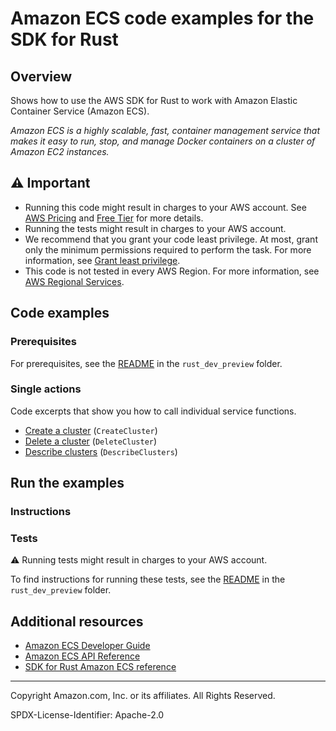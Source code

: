 <!--Generated by WRITEME on 2023-09-12 00:35:27.353308 (UTC)-->
# Amazon ECS code examples for the SDK for Rust

## Overview

Shows how to use the AWS SDK for Rust to work with Amazon Elastic Container Service (Amazon ECS).

<!--custom.overview.start-->
<!--custom.overview.end-->

*Amazon ECS is a highly scalable, fast, container management service that makes it easy to run, stop, and manage Docker containers on a cluster of Amazon EC2 instances.*

## ⚠ Important

* Running this code might result in charges to your AWS account. See [AWS Pricing](https://aws.amazon.com/pricing/?aws-products-pricing.sort-by=item.additionalFields.productNameLowercase&aws-products-pricing.sort-order=asc&awsf.Free%20Tier%20Type=*all&awsf.tech-category=*all) and [Free Tier](https://aws.amazon.com/free/?all-free-tier.sort-by=item.additionalFields.SortRank&all-free-tier.sort-order=asc&awsf.Free%20Tier%20Types=*all&awsf.Free%20Tier%20Categories=*all) for more details.
* Running the tests might result in charges to your AWS account.
* We recommend that you grant your code least privilege. At most, grant only the minimum permissions required to perform the task. For more information, see [Grant least privilege](https://docs.aws.amazon.com/IAM/latest/UserGuide/best-practices.html#grant-least-privilege).
* This code is not tested in every AWS Region. For more information, see [AWS Regional Services](https://aws.amazon.com/about-aws/global-infrastructure/regional-product-services).

<!--custom.important.start-->
<!--custom.important.end-->

## Code examples

### Prerequisites

For prerequisites, see the [README](../../README.md#Prerequisites) in the `rust_dev_preview` folder.


<!--custom.prerequisites.start-->
<!--custom.prerequisites.end-->

### Single actions

Code excerpts that show you how to call individual service functions.

* [Create a cluster](src/bin/cluster.rs#L28) (`CreateCluster`)
* [Delete a cluster](src/bin/cluster.rs#L38) (`DeleteCluster`)
* [Describe clusters](src/bin/describe-clusters.rs#L24) (`DescribeClusters`)

## Run the examples

### Instructions


<!--custom.instructions.start-->
<!--custom.instructions.end-->



### Tests

⚠ Running tests might result in charges to your AWS account.


To find instructions for running these tests, see the [README](../../README.md#Tests)
in the `rust_dev_preview` folder.



<!--custom.tests.start-->
<!--custom.tests.end-->

## Additional resources

* [Amazon ECS Developer Guide](https://docs.aws.amazon.com/AmazonECS/latest/developerguide/Welcome.html)
* [Amazon ECS API Reference](https://docs.aws.amazon.com/AmazonECS/latest/APIReference/Welcome.html)
* [SDK for Rust Amazon ECS reference](https://docs.rs/aws-sdk-ecs/latest/aws_sdk_ecs/)

<!--custom.resources.start-->
<!--custom.resources.end-->

---

Copyright Amazon.com, Inc. or its affiliates. All Rights Reserved.

SPDX-License-Identifier: Apache-2.0